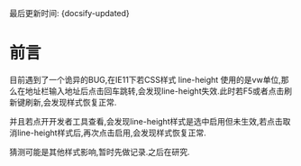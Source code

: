 最后更新时间: {docsify-updated}

# 前言

目前遇到了一个诡异的BUG,在IE11下若CSS样式 line-height 使用的是vw单位,那么在地址栏输入地址后点击回车跳转,会发现line-height失效.此时若F5或者点击刷新键刷新,会发现样式恢复正常.

并且若点开开发者工具查看,会发现line-height样式是选中启用但未生效,若点击取消line-height样式后,再次点击启用,会发现样式恢复正常.

猜测可能是其他样式影响,暂时先做记录.之后在研究.